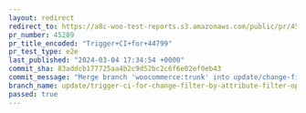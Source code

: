 ```yaml
---
layout: redirect
redirect_to: https://a8c-woo-test-reports.s3.amazonaws.com/public/pr/45289/e2e/index.html
pr_number: 45289
pr_title_encoded: "Trigger+CI+for+44799"
pr_test_type: e2e
last_published: "2024-03-04 17:34:54 +0000"
commit_sha: 83addcb177725aa4b2c9d52bc2c6f6e02ef0eb43
commit_message: "Merge branch 'woocommerce:trunk' into update/change-filter-by-attribu…"
branch_name: update/trigger-ci-for-change-filter-by-attribute-filter-options
passed: true
---
```


